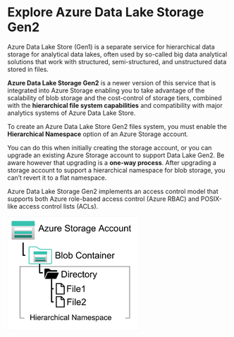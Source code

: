 # Explore Azure Data Lake Storage Gen2

Azure Data Lake Store (Gen1) is a separate service for hierarchical data storage for analytical data lakes, often used by so-called big data analytical solutions that work with structured, semi-structured, and unstructured data stored in files. 

**Azure Data Lake Storage Gen2** is a newer version of this service that is integrated into Azure Storage enabling you to take advantage of the scalability of blob storage and the cost-control of storage tiers, combined with the **hierarchical file system capabilities** and compatibility with major analytics systems of Azure Data Lake Store.

To create an Azure Data Lake Store Gen2 files system, you must enable the **Hierarchical Namespace** option of an Azure Storage account. 

You can do this when initially creating the storage account, or you can upgrade an existing Azure Storage account to support Data Lake Gen2. Be aware however that upgrading is a **one-way process**. After upgrading a storage account to support a hierarchical namespace for blob storage, you can’t revert it to a flat namespace.

Azure Data Lake Storage Gen2 implements an access control model that supports both Azure role-based access control (Azure RBAC) and POSIX-like access control lists (ACLs).

![Azure Data Lake Storage Gen2](azure_datalake_storage.png)



